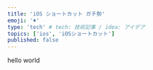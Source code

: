 ```yaml
---
title: 'iOS ショートカット ガチ勢'
emoji: '♦'
type: 'tech' # tech: 技術記事 / idea: アイデア
topics: ['ios', 'iOSショートカット']
published: false
---
```


hello world
